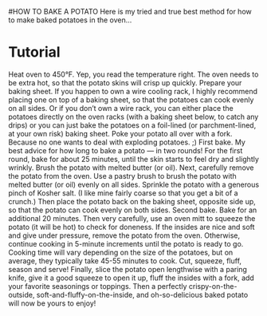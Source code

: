 #HOW TO BAKE A POTATO
Here is my tried and true best method for how to make baked potatoes in the oven…
# Tutorial
Heat oven to 450°F. Yep, you read the temperature right.  The oven needs to be extra hot, so that the potato skins will crisp up quickly.
Prepare your baking sheet.  If you happen to own a wire cooling rack, I highly recommend placing one on top of a baking sheet, so that the potatoes can cook evenly on all sides.  Or if you don’t own a wire rack, you can either place the potatoes directly on the oven racks (with a baking sheet below, to catch any drips) or you can just bake the potatoes on a foil-lined (or parchment-lined, at your own risk) baking sheet.
Poke your potato all over with a fork.  Because no one wants to deal with exploding potatoes. ;)
First bake.  My best advice for how long to bake a potato — in two rounds!  For the first round, bake for about 25 minutes, until the skin starts to feel dry and slightly wrinkly.
Brush the potato with melted butter (or oil). Next, carefully remove the potato from the oven.  Use a pastry brush to brush the potato with melted butter (or oil) evenly on all sides.  Sprinkle the potato with a generous pinch of Kosher salt. (I like mine fairly coarse so that you get a bit of a crunch.)  Then place the potato back on the baking sheet, opposite side up, so that the potato can cook evenly on both sides.
Second bake. Bake for an additional 20 minutes.  Then very carefully, use an oven mitt to squeeze the potato (it will be hot) to check for doneness.  If the insides are nice and soft and give under pressure, remove the potato from the oven.  Otherwise, continue cooking in 5-minute increments until the potato is ready to go.  Cooking time will vary depending on the size of the potatoes, but on average, they typically take 45-55 minutes to cook.
Cut, squeeze, fluff, season and serve!  Finally, slice the potato open lengthwise with a paring knife, give it a good squeeze to open it up, fluff the insides with a fork, add your favorite seasonings or toppings.  Then a perfectly crispy-on-the-outside, soft-and-fluffy-on-the-inside, and oh-so-delicious baked potato will now be yours to enjoy!
